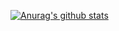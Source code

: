 [![Anurag's github stats](https://github-readme-stats.vercel.app/api/top-langs/?username=linzefan0612&count_private=true&show_icons=true)](https://github.com/linzefan0612/github-readme-stats)
